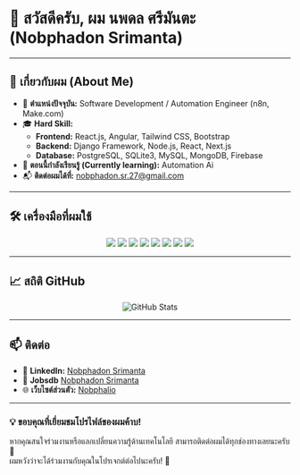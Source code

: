 # 👋 สวัสดีครับ, ผม นพดล ศรีมันตะ (Nobphadon Srimanta)
---

## 🚀 **เกี่ยวกับผม (About Me)**
- 🎯 **ตำแหน่งปัจจุบัน:** Software Development / Automation Engineer (n8n, Make.com)
- 🎓 **Hard Skill:**  
  - **Frontend:** React.js, Angular, Tailwind CSS, Bootstrap 
  - **Backend:** Django Framework, Node.js, React, Next.js  
  - **Database:** PostgreSQL, SQLite3, MySQL, MongoDB, Firebase  
- 🌱 **ตอนนี้กำลังเรียนรู้ (Currently learning):** Automation Ai
- 📬 **ติดต่อผมได้ที่:** [nobphadon.sr.27@gmail.com](mailto:nobphadon.sr.27@gmail.com)  

---

## 🛠️ **เครื่องมือที่ผมใช้**
<p align="center">
  <img src="https://img.shields.io/badge/Python-3776AB?style=for-the-badge&logo=python&logoColor=white" />
  <img src="https://img.shields.io/badge/JavaScript-F7DF1E?style=for-the-badge&logo=javascript&logoColor=black" />
  <img src="https://img.shields.io/badge/React-20232A?style=for-the-badge&logo=react&logoColor=61DAFB" />
  <img src="https://img.shields.io/badge/Node.js-43853D?style=for-the-badge&logo=node.js&logoColor=white" />
  <img src="https://img.shields.io/badge/Next.js-000000?style=for-the-badge&logo=next.js&logoColor=white" />
  <img src="https://img.shields.io/badge/PostgreSQL-316192?style=for-the-badge&logo=postgresql&logoColor=white" />
  <img src="https://img.shields.io/badge/Git-F05032?style=for-the-badge&logo=git&logoColor=white" />
  <img src="https://img.shields.io/badge/VS%20Code-007ACC?style=for-the-badge&logo=visual-studio-code&logoColor=white" />
</p>

---

## 📈 **สถิติ GitHub**
<p align="center">
  <img src="https://github-readme-stats.vercel.app/api?username=NobphadonSR&show_icons=true&theme=radical" alt="GitHub Stats">
</p>

---

## 📫 **ติดต่อ**
- 💼 **LinkedIn:** [Nobphadon Srimanta](https://www.linkedin.com/in/nobphadon-srimanta-9a1959342/)
- 💼 **Jobsdb** [Nobphadon Srimanta](https://th.jobsdb.com/th/profile/nobphadon-srimanta-lGsqDRgsd5)
- 🌐 **เว็บไซต์ส่วนตัว:** [Nobphalio](https://nobphalio.vercel.app/)

---

### 💡 **ขอบคุณที่เยี่ยมชมโปรไฟล์ของผมค้าบ!**
หากคุณสนใจร่วมงานหรือแลกเปลี่ยนความรู้ด้านเทคโนโลยี สามารถติดต่อผมได้ทุกช่องทางเลยนะครับ 📩  
ผมหวังว่าจะได้ร่วมงานกับคุณในโปรเจกต์ต่อไปนะครับ! 🚀  
